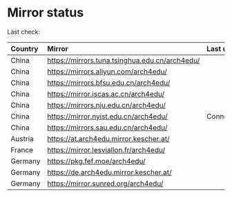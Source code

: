 <script src="./time.js"></script>
# Mirror status
Last check: <script type="text/javascript">localize(1699377358.8157973);</script>

|Country|Mirror|Last update|
|:------|:-----|:----------|
|China|https://mirrors.tuna.tsinghua.edu.cn/arch4edu/|<script type="text/javascript">localize(1699339139);</script>|
|China|https://mirrors.aliyun.com/arch4edu/|<script type="text/javascript">localize(1699339139);</script>|
|China|https://mirrors.bfsu.edu.cn/arch4edu/|<script type="text/javascript">localize(1699339139);</script>|
|China|https://mirror.iscas.ac.cn/arch4edu/|<script type="text/javascript">localize(1699339139);</script>|
|China|https://mirrors.nju.edu.cn/arch4edu/|<script type="text/javascript">localize(1699295424);</script>|
|China|https://mirror.nyist.edu.cn/arch4edu/|ConnectTimeout|
|China|https://mirrors.sau.edu.cn/arch4edu/|<script type="text/javascript">localize(1699339139);</script>|
|Austria|https://at.arch4edu.mirror.kescher.at/|<script type="text/javascript">localize(1699339139);</script>|
|France|https://mirror.lesviallon.fr/arch4edu/|<script type="text/javascript">localize(1699339139);</script>|
|Germany|https://pkg.fef.moe/arch4edu/|<script type="text/javascript">localize(1699339139);</script>|
|Germany|https://de.arch4edu.mirror.kescher.at/|<script type="text/javascript">localize(1699339139);</script>|
|Germany|https://mirror.sunred.org/arch4edu/|<script type="text/javascript">localize(1699339139);</script>|

<script src="./tablefilter/tablefilter.js"></script>
<script src="./table.js"></script>